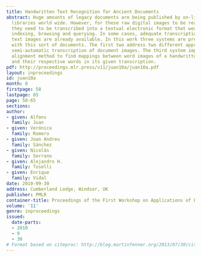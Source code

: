 ```yaml
---
title: Handwritten Text Recognition for Ancient Documents
abstract: Huge amounts of legacy documents are being published by on-line digital
  libraries world wide. However, for these raw digital images to be really useful,
  they need to be transcribed into a textual electronic format that would allow unrestricted
  indexing, browsing and querying. In some cases, adequate transcriptions of the handwritten
  text images are already available. In this work three systems are presented to deal
  with this sort of documents. The first two address two different approaches for
  semi-automatic transcription of document images. The third system implements an
  alignment method to find mappings between word images of a handwritten document
  and their respective words in its given transcription.
pdf: http://proceedings.mlr.press/v11/juan10a/juan10a.pdf
layout: inproceedings
id: juan10a
month: 0
firstpage: 58
lastpage: 65
page: 58-65
sections: 
author:
- given: Alfons
  family: Juan
- given: Verónica
  family: Romero
- given: Joan Andreu
  family: Sánchez
- given: Nicolás
  family: Serrano
- given: Alejandro H.
  family: Toselli
- given: Enrique
  family: Vidal
date: 2010-09-30
address: Cumberland Lodge, Windsor, UK
publisher: PMLR
container-title: Proceedings of the First Workshop on Applications of Pattern Analysis
volume: '11'
genre: inproceedings
issued:
  date-parts:
  - 2010
  - 9
  - 30
# Format based on citeproc: http://blog.martinfenner.org/2013/07/30/citeproc-yaml-for-bibliographies/
---
```

